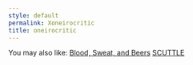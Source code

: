 ```yaml
---
style: default
permalink: Xoneirocritic
title: oneirocritic
---
```

You may also like:
[Blood, Sweat, and Beers](http://scp-wiki.net/blood-sweat-and-beers)
[SCUTTLE](http://scp-wiki.net/scuttle)